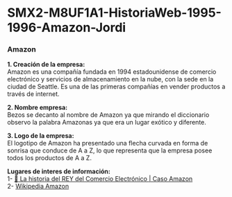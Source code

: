 # SMX2-M8UF1A1-HistoriaWeb-1995-1996-Amazon-Jordi

### **Amazon**

**1. Creación de la empresa:**    
Amazon es una compañía fundada en 1994 estadounidense de comercio electrónico y servicios de almacenamiento en la nube, con la sede en la ciudad de Seattle. Es una de las primeras compañías en vender productos a través de internet.


**2. Nombre empresa:**    
Bezos se decanto al nombre de Amazon ya que mirando el diccionario observo la palabra Amazonas ya que era un lugar exótico y diferente.


**3. Logo de la empresa:**    
El logotipo de Amazon ha presentado una flecha curvada en forma de sonrisa que conduce de A a Z, lo que representa que la empresa posee todos los productos de A a Z.

**Lugares de interes de información:**  
1- [🛒 La historia del REY del Comercio Electrónico | Caso Amazon](https://www.youtube.com/watch?v=eMeQxbMA6CM)  
2- [Wikipedia Amazon](https://es.wikipedia.org/wiki/Amazon)
